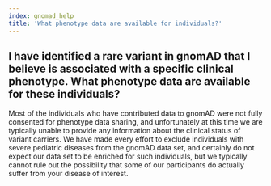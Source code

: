 ```yaml
---
index: gnomad_help
title: 'What phenotype data are available for individuals?'
---
```


## I have identified a rare variant in gnomAD that I believe is associated with a specific clinical phenotype. What phenotype data are available for these individuals?

Most of the individuals who have contributed data to gnomAD were not fully consented for phenotype data sharing, and unfortunately at this time we are typically unable to provide any information about the clinical status of variant carriers. We have made every effort to exclude individuals with severe pediatric diseases from the gnomAD data set, and certainly do not expect our data set to be enriched for such individuals, but we typically cannot rule out the possibility that some of our participants do actually suffer from your disease of interest.
